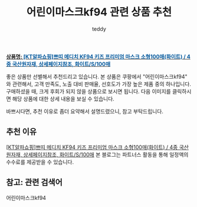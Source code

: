 ﻿---
layout: post
title:  "어린이마스크kf94 관련 상품 추천"
author: teddy
categories: [ 가구/인테리어 ]
tags: [어린이마스크kf94]
image: https://static.coupangcdn.com/image/vendor_inventory/75f1/b33bf1e63aea16aca4a3786ea437cd97e564031e3456293c02baeb690edd.jpg 
description: "쿠팡에서 어린이마스크kf94 관련 상품으로 가장 고객 선호도가 높은 제품 중 하나입니다."
---

<a href="https://link.coupang.com/re/AFFSDP?lptag=AF3256674&pageKey=6555102210&itemId=14649371342&vendorItemId=77026082008&traceid=V0-153-c23a3ed047e90f19&requestid=20221226230905749222578"><b>상품명: <font color='#01579B'>[KT알파쇼핑]쁘띠 메디치 KF94 키즈 프리미엄 마스크 소형100매(화이트) / 4중 국산원자재, 상세페이지참조, 화이트/S/100매</font></b></a>

좋은 상품만 선별해서 추천드리고 있습니다.
본 상품은 쿠팡에서 "어린이마스크kf94" 와 관련해서, 고객 만족도, 노출 대비 판매율, 선호도가 가장 높은 제품 중의 하나입니다.
구매하셨을 때, 크게 후회가 되지 않을 상품으로 보시면 됩니다. 
다음 이미지를 클릭하시면 해당 상품에 대한 상세 내용을 보실 수 있습니다.

바쁘시다면, 추천 이유로 좀더 요약해서 설명드렸으니, 참고 부탁드립니다.

## 추천 이유 

<a href="https://link.coupang.com/re/AFFSDP?lptag=AF3256674&pageKey=6555102210&itemId=14649371342&vendorItemId=77026082008&traceid=V0-153-c23a3ed047e90f19&requestid=20221226230905749222578">[KT알파쇼핑]쁘띠 메디치 KF94 키즈 프리미엄 마스크 소형100매(화이트) / 4중 국산원자재, 상세페이지참조, 화이트/S/100매</a>
본 블로그는 파트너스 활동을 통해 일정액의 수수료를 제공받을 수 있습니다.

## 참고: 관련 검색어    
어린이마스크kf94